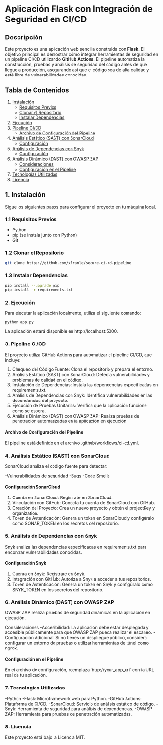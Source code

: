 # Aplicación Flask con Integración de Seguridad en CI/CD

## Descripción

Este proyecto es una aplicación web sencilla construida con **Flask**. El objetivo principal es demostrar cómo integrar herramientas de seguridad en un pipeline CI/CD utilizando **GitHub Actions**. El pipeline automatiza la construcción, pruebas y análisis de seguridad del código antes de que llegue a producción, asegurando así que el código sea de alta calidad y esté libre de vulnerabilidades conocidas.

## Tabla de Contenidos

1. [Instalación](#instalación)
   - [Requisitos Previos](#requisitos-previos)
   - [Clonar el Repositorio](#clonar-el-repositorio)
   - [Instalar Dependencias](#instalar-dependencias)
2. [Ejecución](#ejecución)
3. [Pipeline CI/CD](#pipeline-cicd)
   - [Archivo de Configuración del Pipeline](#archivo-de-configuración-del-pipeline)
4. [Análisis Estático (SAST) con SonarCloud](#análisis-estático-sast-con-sonarcloud)
   - [Configuración](#configuración-sonarcloud)
5. [Análisis de Dependencias con Snyk](#análisis-de-dependencias-con-snyk)
   - [Configuración](#configuración-snyk)
6. [Análisis Dinámico (DAST) con OWASP ZAP](#análisis-dinámico-dast-con-owasp-zap)
   - [Consideraciones](#consideraciones)
   - [Configuración en el Pipeline](#configuración-en-el-pipeline)
7. [Tecnologías Utilizadas](#tecnologías-utilizadas)
8. [Licencia](#licencia)

## 1. Instalación

Sigue los siguientes pasos para configurar el proyecto en tu máquina local.

### 1.1 Requisitos Previos

- Python
- pip (se instala junto con Python)
- Git

### 1.2 Clonar el Repositorio

```bash 
git clone https://github.com/xFranle/secure-ci-cd-pipeline
```

### 1.3 Instalar Dependencias

```bash 
pip install --upgrade pip
pip install -r requirements.txt
```

### 2. Ejecución

Para ejecutar la aplicación localmente, utiliza el siguiente comando:
```bash 
python app.py
```
La aplicación estará disponible en http://localhost:5000.

### 3. Pipeline CI/CD
El proyecto utiliza GitHub Actions para automatizar el pipeline CI/CD, que incluye:

1. Chequeo del Código Fuente: Clona el repositorio y prepara el entorno.
2. Análisis Estático (SAST) con SonarCloud: Detecta vulnerabilidades y problemas de calidad en el código.
3. Instalación de Dependencias: Instala las dependencias especificadas en requirements.txt.
4. Análisis de Dependencias con Snyk: Identifica vulnerabilidades en las dependencias del proyecto.
5. Ejecución de Pruebas Unitarias: Verifica que la aplicación funcione como se espera.
6. Análisis Dinámico (DAST) con OWASP ZAP: Realiza pruebas de penetración automatizadas en la aplicación en ejecución.

#### Archivo de Configuración del Pipeline
El pipeline está definido en el archivo .github/workflows/ci-cd.yml.

### 4. Análisis Estático (SAST) con SonarCloud
SonarCloud analiza el código fuente para detectar:

-Vulnerabilidades de seguridad
-Bugs
-Code Smells

#### Configuración SonarCloud
1. Cuenta en SonarCloud: Regístrate en SonarCloud.
2. Vinculación con GitHub: Conecta tu cuenta de SonarCloud con GitHub.
3. Creación del Proyecto: Crea un nuevo proyecto y obtén el projectKey y organization.
4. Token de Autenticación: Genera un token en SonarCloud y configúralo como SONAR_TOKEN en los secretos del repositorio.

### 5. Análisis de Dependencias con Snyk
Snyk analiza las dependencias especificadas en requirements.txt para encontrar vulnerabilidades conocidas.

#### Configuración Snyk
1. Cuenta en Snyk: Regístrate en Snyk.
2. Integración con GitHub: Autoriza a Snyk a acceder a tus repositorios.
3. Token de Autenticación: Genera un token en Snyk y configúralo como SNYK_TOKEN en los secretos del repositorio.
   
### 6. Análisis Dinámico (DAST) con OWASP ZAP
OWASP ZAP realiza pruebas de seguridad dinámicas en la aplicación en ejecución.

Consideraciones
-Accesibilidad: La aplicación debe estar desplegada y accesible públicamente para que OWASP ZAP pueda realizar el escaneo.
-Configuración Adicional: Si no tienes un despliegue público, considera configurar un entorno de pruebas o utilizar herramientas de túnel como ngrok.
#### Configuración en el Pipeline
En el archivo de configuración, reemplaza 'http://your_app_url' con la URL real de tu aplicación.

### 7. Tecnologías Utilizadas
-Python
-Flask: Microframework web para Python.
-GitHub Actions: Plataforma de CI/CD.
-SonarCloud: Servicio de análisis estático de código.
-Snyk: Herramienta de seguridad para análisis de dependencias.
-OWASP ZAP: Herramienta para pruebas de penetración automatizadas.

### 8. Licencia
Este proyecto está bajo la Licencia MIT.
